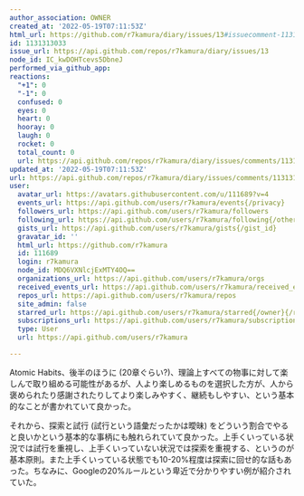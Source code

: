 ```yaml
---
author_association: OWNER
created_at: '2022-05-19T07:11:53Z'
html_url: https://github.com/r7kamura/diary/issues/13#issuecomment-1131313033
id: 1131313033
issue_url: https://api.github.com/repos/r7kamura/diary/issues/13
node_id: IC_kwDOHTcevs5DbneJ
performed_via_github_app: 
reactions:
  "+1": 0
  "-1": 0
  confused: 0
  eyes: 0
  heart: 0
  hooray: 0
  laugh: 0
  rocket: 0
  total_count: 0
  url: https://api.github.com/repos/r7kamura/diary/issues/comments/1131313033/reactions
updated_at: '2022-05-19T07:11:53Z'
url: https://api.github.com/repos/r7kamura/diary/issues/comments/1131313033
user:
  avatar_url: https://avatars.githubusercontent.com/u/111689?v=4
  events_url: https://api.github.com/users/r7kamura/events{/privacy}
  followers_url: https://api.github.com/users/r7kamura/followers
  following_url: https://api.github.com/users/r7kamura/following{/other_user}
  gists_url: https://api.github.com/users/r7kamura/gists{/gist_id}
  gravatar_id: ''
  html_url: https://github.com/r7kamura
  id: 111689
  login: r7kamura
  node_id: MDQ6VXNlcjExMTY4OQ==
  organizations_url: https://api.github.com/users/r7kamura/orgs
  received_events_url: https://api.github.com/users/r7kamura/received_events
  repos_url: https://api.github.com/users/r7kamura/repos
  site_admin: false
  starred_url: https://api.github.com/users/r7kamura/starred{/owner}{/repo}
  subscriptions_url: https://api.github.com/users/r7kamura/subscriptions
  type: User
  url: https://api.github.com/users/r7kamura

---
```

Atomic Habits、後半のほうに (20章ぐらい?)、理論上すべての物事に対して楽しんで取り組める可能性があるが、人より楽しめるものを選択した方が、人から褒められたり感謝されたりしてより楽しみやすく、継続もしやすい、という基本的なことが書かれていて良かった。

それから、探索と試行 (試行という語彙だったかは曖昧) をどういう割合でやると良いかという基本的な事柄にも触れられていて良かった。上手くいっている状況では試行を重視し、上手くいっていない状況では探索を重視する、というのが基本原則。また上手くいっている状態でも10-20%程度は探索に回せ的な話もあった。ちなみに、Googleの20%ルールという卑近で分かりやすい例が紹介されていた。
